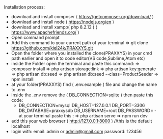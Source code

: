 Installation process:
- download and install composer ( https://getcomposer.org/download/ )
- download and install node ( https://nodejs.org/en )
- download and install xampp( php 8.2.12 ) ( https://www.apachefriends.org/ )
- Open command prompt
- Add this command to your current path of your terminal => git clone https://github.com/kiel24k/PRAXXYS.git
- Open the folder where you installed the clone(PRAXXYS) in your cmd path earlier and open it to code editor(VS code,Sublime,Atom etc)
- inside the Folder open the terminal and paste this command:
    => composer install
    => php artisan storage:link
    => php artisan key:generate
    => php artisan db:seed
    => php artisan db:seed --class=ProductSeeder
    => npm install
- at your folder(PRAXXYS) find ( .env.example ) file and change the name to .env
- inside the .env remove the ( DB_CONNECTION=sqlite ) then paste this code:
    - DB_CONNECTION=mysql
      DB_HOST=127.0.0.1
      DB_PORT=3306
      DB_DATABASE=praxxysdb
      DB_USERNAME=root
      DB_PASSWORD=
-at your terminal paste this :
    => php artisan serve
    => npm run dev
- add this your web browser ( http://127.0.0.1:8000 ) //this is the default localhost
- login with:
    email: admin or admin@gmail.com
    password: 123456


      
    
